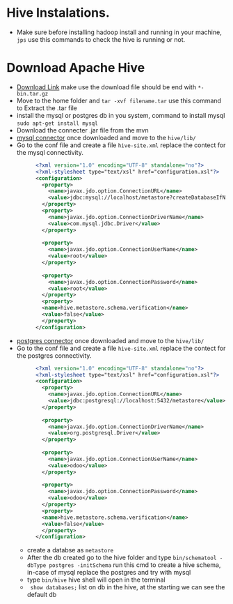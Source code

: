 # Hive Instalations.
  - Make sure before installing hadoop install and running in your machine, ```jps``` use this commands to check the hive is running or not.

  # Download Apache Hive
  - [Download Link](https://apache.root.lu/hive/hive-3.1.2/) make use the download file should be end with ```*-bin.tar.gz```
  - Move to the home folder and ```tar -xvf filename.tar``` use this command to Extract the .tar file
  - install the mysql or postgres db in you system, command to install mysql ```sudo apt-get install mysql```
  - Download the connecter .jar file from the mvn
  - [mysql connector](https://mvnrepository.com/artifact/com.mysql/mysql-connector-j/9.3.0) once downloaded and move to the ```hive/lib/```
  - Go to the conf file and create a file ```hive-site.xml``` replace the contect for the mysql connectivity.
    ``` xml
          <?xml version="1.0" encoding="UTF-8" standalone="no"?>
          <?xml-stylesheet type="text/xsl" href="configuration.xsl"?>
          <configuration>
            <property>
              <name>javax.jdo.option.ConnectionURL</name>
              <value>jdbc:mysql://localhost/metastore?createDatabaseIfNotExist=true</value>
            </property>
            <property>
              <name>javax.jdo.option.ConnectionDriverName</name>
              <value>com.mysql.jdbc.Driver</value>
            </property>
            
            <property>
              <name>javax.jdo.option.ConnectionUserName</name>
              <value>root</value>
            </property>
            
            <property>
              <name>javax.jdo.option.ConnectionPassword</name>
              <value>root</value>
            </property>
            <property>
            <name>hive.metastore.schema.verification</name>
            <value>false</value>
            </property>
          </configuration>
    ```
  - [postgres connector](https://mvnrepository.com/artifact/org.postgresql/postgresql/42.7.6) once downloaded and move to the ```hive/lib/```
  - Go to the conf file and create a file ```hive-site.xml``` replace the contect for the postgres connectivity.
    ``` xml
          <?xml version="1.0" encoding="UTF-8" standalone="no"?>
          <?xml-stylesheet type="text/xsl" href="configuration.xsl"?>
          <configuration>
            <property>
              <name>javax.jdo.option.ConnectionURL</name>
              <value>jdbc:postgresql://localhost:5432/metastore</value>
            </property>
            
            <property>
              <name>javax.jdo.option.ConnectionDriverName</name>
              <value>org.postgresql.Driver</value>
            </property>
            
            <property>
              <name>javax.jdo.option.ConnectionUserName</name>
              <value>odoo</value>
            </property>
            
            <property>
              <name>javax.jdo.option.ConnectionPassword</name>
              <value>odoo</value>
            </property>
            <property>
            <name>hive.metastore.schema.verification</name>
            <value>false</value>
            </property>
          </configuration>
    ```
    - create a databse as ```metastore```
    - After the db created go to the hive folder and type ```bin/schematool -dbType postgres -initSchema``` run this cmd to create a hive schema, in-case of mysql replace the postgres and try with mysql
    - type ```bin/hive``` hive shell will open in the terminal
    - ``` show databases;``` list on db in the hive, at the starting we can see the default db
